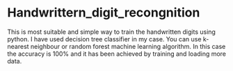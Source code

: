 # Handwrittern_digit_recongnition
This is most suitable and simple way to train the handwritten digits using python. I have used decision tree classifier in my case. You can use k-nearest neighbour or random forest machine learning algorithm.
In this case the accuracy is 100% and it has been achieved by training and loading more data.
